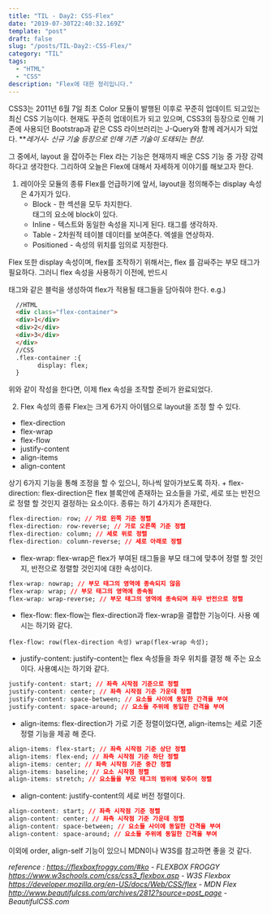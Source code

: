 ```yaml
---
title: "TIL - Day2: CSS-Flex"
date: "2019-07-30T22:40:32.169Z"
template: "post"
draft: false
slug: "/posts/TIL-Day2:-CSS-Flex/"
category: "TIL"
tags:
  - "HTML"
  - "CSS"
description: "Flex에 대한 정리입니다."
---
```


<!-- - [The first transition](#the-first-transition) -->

CSS3는 2011년 6월 7일 최초 Color 모듈이 발행된 이후로 꾸준히 업데이트 되고있는 최신 CSS 기능이다. 현재도 꾸준히 업데이트가 되고 있으며, CSS3의 등장으로 인해 기존에 사용되던 Bootstrap과 같은 CSS 라이브러리는 J-Query와 함께 레거시가 되었다.
***레거시- 신규 기술 등장으로 인해 기존 기술이 도태되는 현상.*

그 중에서, layout 을 잡아주는 Flex 라는 기능은 현재까지 배운 CSS 기능 중 가장 강력하다고 생각한다. 그리하여 오늘은 Flex에 대해서 자세하게 이야기를 해보고자 한다.

1. 레이아웃 모듈의 종류
Flex를 언급하기에 앞서, layout을 정의해주는 display 속성은 4가지가 있다.
	+ Block - 한 섹션을 모두 차지한다. <div>태그의 요소에 block이 있다.
	+ Inline - 텍스트와 동일한 속성을 지니게 된다. <span>태그를 생각하자.
	+ Table - 2차원적 테이블 데이터를 보여준다. 엑셀을 연상하자.
	+ Positioned - 속성의 위치를 임의로 지정한다.

  Flex 또한 display 속성이며, flex를 조작하기 위해서는, flex 를 감싸주는 부모 태그가 필요하다. 그러니 flex 속성을 사용하기 이전에, 반드시 <div>태그와 같은 블럭을 생성하여 flex가 적용될 태그들을 담아줘야 한다.
  e.g.)
```HTML
  //HTML
  <div class="flex-container">
  <div>1</div>
  <div>2</div>
  <div>3</div>
  </div>
  //CSS
  .flex-container :{
		display: flex;
  }
```
위와 같이 작성을 한다면, 이제 flex 속성을 조작할 준비가 완료되었다.

2. Flex 속성의 종류
  Flex는 크게 6가지 아이템으로 layout을 조정 할 수 있다.
  + flex-direction
  + flex-wrap
  + flex-flow
  + justify-content
  + align-items
  + align-content
 
  상기 6가지 기능을 통해 조정을 할 수 있으니, 하나씩 알아가보도록 하자.
	+ flex-direction:
flex-direction은 flex 블록안에 존재하는 요소들을 가로, 세로 또는 반전으로 정렬 할 것인지 결정하는 요소이다. 종류는 하기 4가지가 존재한다.
  ```CSS
  flex-direction: row; // 가로 왼쪽 기준 정렬
  flex-direction: row-reverse; // 가로 오른쪽 기준 정렬
  flex-direction: column; // 세로 위로 정렬
  flex-direction: column-reverse; // 세로 아래로 정렬
  ```
  
  + flex-wrap:
  flex-wrap은 flex가 부여된 태그들을 부모 태그에 맞추어 정렬 할 것인지, 반전으로 정렬할 것인지에 대한 속성이다.
  ```CSS
  flex-wrap: nowrap; // 부모 태그의 영역에 종속되지 않음
  flex-wrap: wrap; // 부모 태그의 영역에 종속됨
  flex-wrap: wrap-reverse; // 부모 태그의 영역에 종속되며 좌우 반전으로 정렬
  ```
  + flex-flow:
  flex-flow는 flex-direction과 flex-wrap을 결합한 기능이다. 사용 예시는 하기와 같다.
  ```
  flex-flow: row(flex-direction 속성) wrap(flex-wrap 속성);
  ```
  
  + justify-content:
	justify-content는 flex 속성들을 좌우 위치를 결정 해 주는 요소이다. 사용예시는 하기와 같다.
  ```CSS
  justify-content: start; // 좌측 시작점 기준으로 정렬
  justify-content: center; // 좌측 시작점 기준 가운데 정렬
  justify-content: space-between; // 요소들 사이에 동일한 간격을 부여
  justify-content: space-around; // 요소들 주위에 동일한 간격을 부여
  ```
  
  + align-items:
  flex-direction가 가로 기준 정렬이었다면, align-items는 세로 기준 정렬 기능을 제공 해 준다.
  ```CSS
  align-items: flex-start; // 좌측 시작점 기준 상단 정렬
  align-items: flex-end; // 좌측 시작점 기준 하단 정렬
  align-items: center; // 좌측 시작점 기준 중간 정렬
  align-items: baseline; // 요소 시작점 정렬
  align-items: stretch; // 요소들을 부모 태그의 범위에 맞추어 정렬
  ```
  
  + align-content:
  justify-content의 세로 버전 정렬이다.
  ```CSS
  align-content: start; // 좌측 시작점 기준 정렬
  align-content: center; // 좌측 시작점 기준 가운데 정렬
  align-content: space-between; // 요소들 사이에 동일한 간격을 부여
  align-content: space-around; // 요소들 주위에 동일한 간격을 부여
  ```
  
  이외에 order, align-self 기능이 있으니 MDN이나 W3S를 참고하면 좋을 것 같다.
  
  *reference : https://flexboxfroggy.com/#ko - FLEXBOX FROGGY*
  *https://www.w3schools.com/css/css3_flexbox.asp - W3S Flexbox*
  *https://developer.mozilla.org/en-US/docs/Web/CSS/flex - MDN Flex*
  *http://www.beautifulcss.com/archives/2812?source=post_page - BeautifulCSS.com*